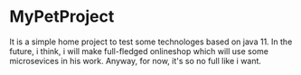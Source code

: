 # MyPetProject
It is a simple home project to test some technologes based on java 11.
In the future, i think, i will make full-fledged onlineshop which will use some microsevices in his work.
Anyway, for now, it's so no full like i want.
